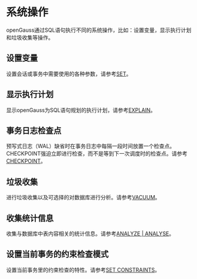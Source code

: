 # 系统操作<a name="ZH-CN_TOPIC_0242370511"></a>

openGauss通过SQL语句执行不同的系统操作，比如：设置变量，显示执行计划和垃圾收集等操作。

## 设置变量<a name="zh-cn_topic_0237122047_zh-cn_topic_0059778982_s996115c71b8847e3a40822daef622a2a"></a>

设置会话或事务中需要使用的各种参数，请参考[SET](SET.md)。

## 显示执行计划<a name="zh-cn_topic_0237122047_zh-cn_topic_0059778982_s3e28880506ff4cc8a003199eb5d71864"></a>

显示openGauss为SQL语句规划的执行计划，请参考[EXPLAIN](EXPLAIN.md)。

## 事务日志检查点<a name="zh-cn_topic_0237122047_zh-cn_topic_0059778982_s8e74a18e37e74e838ef937d766f9a03c"></a>

预写式日志（WAL）缺省时在事务日志中每隔一段时间放置一个检查点。CHECKPOINT强迫立即进行检查，而不是等到下一次调度时的检查点。请参考[CHECKPOINT](CHECKPOINT.md)。

## 垃圾收集<a name="zh-cn_topic_0237122047_zh-cn_topic_0059778982_sb2796f883f6540b78c6f924507e045eb"></a>

进行垃圾收集以及可选择的对数据库进行分析。请参考[VACUUM](VACUUM.md)。

## 收集统计信息<a name="zh-cn_topic_0237122047_zh-cn_topic_0059778982_sf12fd2f7c9d147f3a9e644d39257f4e6"></a>

收集与数据库中表内容相关的统计信息。请参考[ANALYZE | ANALYSE](ANALYZE-ANALYSE.md)。

## 设置当前事务的约束检查模式<a name="zh-cn_topic_0237122047_zh-cn_topic_0059778982_s894e1a6eba424cba9ac24a5f19b5d511"></a>

设置当前事务里的约束检查的特性。请参考[SET CONSTRAINTS](SET-CONSTRAINTS.md)。

